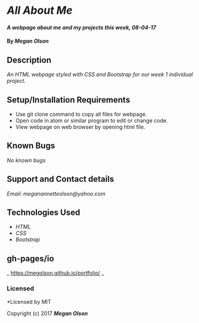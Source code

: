 # _All About Me_

#### _A webpage about me and my projects this week, 08-04-17_

#### By _**Megan Olson**_

## Description
_An HTML webpage styled with CSS and Bootstrap for our week 1 individual project._

## Setup/Installation Requirements

* Use git clone command to copy all files for webpage.
* Open code in atom or similar program to edit or change code.
* View webpage on web browser by opening html file.

## Known Bugs

_No known bugs_

## Support and Contact details

_Email: meganannetteolson@yahoo.com_

## Technologies Used

* _HTML_
* _CSS_
* _Bootstrap_

## gh-pages/io
_ https://megolson.github.io/portfolio/ _

### Licensed

*Licensed by MIT

Copyright (c) 2017 **_Megan Olson_**
